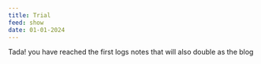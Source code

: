 ```yaml
---
title: Trial
feed: show
date: 01-01-2024
---
```


Tada! you have reached the first logs notes that will also double as the blog 

